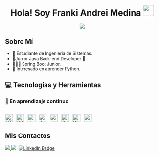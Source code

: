 

<h1 align="center"><b>Hola! Soy Franki Andrei Medina    </b><img src="https://media.giphy.com/media/hvRJCLFzcasrR4ia7z/giphy.gif" width="35"></h1>

<p align="center">
  <a href="https://github.com/DenverCoder1/readme-typing-svg"><img src="https://readme-typing-svg.herokuapp.com/?lines=Analista%20y%20Desarrollador%20de%20Software;Backend%20Junior;Estudiante%20de%20Ingenieria%20de%20Sistemas&center=true&width=440&height=45"></a>
</p>

<h2> Sobre Mí </h2>

- :school: Estudiante de Ingenieria de Sistemas.
- 👑Junior Java Back-end Developer :penguin:
- 👨🏽‍💻 Spring Boot Junior.
- 🌱 Interesado en aprender Python.


<h2> 💻 Tecnologias y Herramientas</h2>
<h3>🚀 En aprendizaje continuo </h3>
<br>
<span><img src="https://img.shields.io/badge/HTML5-E34F26?style=for-the-badge&logo=html5&logoColor=white" alt="HTML5 logo" title="HTML5" height="25" /></span>
&nbsp;
<span><img src="https://img.shields.io/badge/CSS3-1572B6?style=for-the-badge&logo=css3&logoColor=white" alt="CSS3 logo" title="CSS3" height="25" /></span>
&nbsp;
<span><img src="https://img.shields.io/badge/JavaScript-323330?style=for-the-badge&logo=javascript&logoColor=F7DF1E" alt="JavaScript logo" title="JavaScript" height="25" /></span>
&nbsp;
<span>
<img src = "https://img.shields.io/badge/Java-ED8B00?style=for-the-badge&logo=java&logoColor=white" alt="Java logo"  title="Java" height="25"/>
</span>
&nbsp;
<span><img src="https://img.shields.io/badge/GIT-E44C30?style=for-the-badge&logo=git&logoColor=white" alt="git logo" title="Git" height="25" /></span>
&nbsp;
<span><img src="https://img.shields.io/badge/GitHub-100000?style=for-the-badge&logo=github&logoColor=white" alt="Github logo" title="Github" height="25" /></span>
&nbsp;
<span><img src = "https://img.shields.io/badge/Windows-0078D6?style=for-the-badge&logo=windows&logoColor=white" alt="Windows Logo"  title="Windows" height="25"/></span>
&nbsp;
<span><img src = "https://img.shields.io/badge/spring%20boot-6DB33F.svg?style=for-the-badge&logo=springboot&logoColor=white" alt="spring Boot" title="spring Boot" height="25" /></span>
&nbsp;
<br> 
<h2>Mis Contactos</h2>

<span><a href= "https://www.linkedin.com/in/franki-andrei-medina-back-end/">
  <img src = "https://img.shields.io/badge/linkedin-%230077B5.svg?&style=for-the-badge&logo=linkedin&logoColor=white"></span>
[![](https://img.shields.io/badge/-franmec71@hotmail.com-red?style=flat-square&logo=Hotmail&logoColor=white)]()&nbsp;
[![LinkedIn Badge](https://img.shields.io/badge/-Franki_andrei_Medina-blue?style=flat-square&logo=Linkedin&logoColor=white&link=https://www.linkedin.com/in/franki-andrei-medina-back-end/)](https://www.linkedin.com/in/franki-andrei-medina-back-end/)&nbsp;
